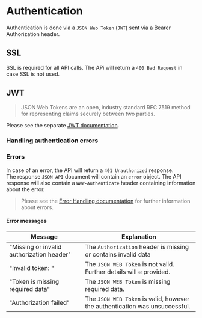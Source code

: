 # Authentication

Authentication is done via a `JSON Web Token` (`JWT`) sent via a Bearer Authorization header.

## SSL
SSL is required for all API calls.
The APi will return a `400 Bad Request` in case SSL is not used.

## JWT

> JSON Web Tokens are an open, industry standard RFC 7519 method for representing claims securely between two parties.

Please see the separate [JWT documentation](/docs/JWT.md).

### Handling authentication errors

### Errors
In case of an error, the API will return a `401 Unauthorized` response.  
The response `JSON API` document will contain an `error` object.
The API response will also contain a `WWW-Authenticate` header containing information about the error.
> Please see the [Error Handling documentation](/docs/ErrorHandling.md) for further information about errors.  

#### Error messages
| Message                                   | Explanation                                                                 |
|-------------------------------------------|-----------------------------------------------------------------------------|
| "Missing or invalid authorization header" | The `Authorization` header is missing or contains invalid data              |
| "Invalid token: <further details>"        | The `JSON WEB Token` is not valid. Further details will e provided.         |
| "Token is missing required data"          | The `JSON WEB Token` is missing required data.                              |
| "Authorization failed"                    | The `JSON WEB Token` is valid, however the authentication was unsuccessful. |
